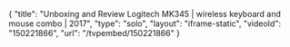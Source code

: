 {
    "title": "Unboxing and Review Logitech MK345 | wireless keyboard and mouse combo | 2017",
    "type": "solo",
    "layout": "iframe-static",
    "videoId": "150221866",
    "url": "\/tvpembed\/150221866"
}